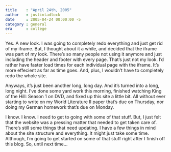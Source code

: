 ```yaml
---
title    : "April 24th, 2005"
author   : justintadlock
date     : 2005-04-24 00:00:00 -5
category : general
era      : college
---
```


Yes. A new look. I was going to completely redo everything and just get rid of my iframe. But, I thought about it a while, and decided that the iframe was part of my look. There’s so many people not using it anymore and just including the header and footer with every page. That’s just not my look. I’d rather have faster load times for each individual page with the iframe. It’s more effecient as far as time goes. And, plus, I wouldn’t have to completely redo the whole site.

Anyways, it’s just been another long, long day. And it’s turned into a long, long night. I’ve done some yard work this morning, finished watching King of the Hill: Season 1 on DVD, and fixed up this site a little bit. All without ever starting to write on my World Literature II paper that’s due on Thursday, nor doing my German homework that’s due on Monday.

I know. I know. I need to get to going with some of that stuff. But, I just felt that the website was a pressing matter that needed to get taken care of. There’s still some things that need updating. I have a few things in mind about the site structure and everything. It might just take some time. Although, I’m going to get started on some of that stuff right after I finish off this blog. So, until next time…
